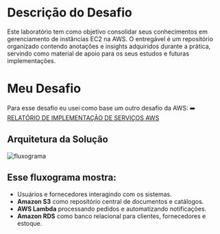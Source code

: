 # Descrição do Desafio

Este laboratório tem como objetivo consolidar seus conhecimentos em gerenciamento de instâncias EC2 na AWS. O entregável é um repositório organizado contendo anotações e insights adquiridos durante a prática, servindo como material de apoio para os seus estudos e futuras implementações.

# Meu Desafio

Para esse desafio eu usei como base um outro desafio da AWS:
➡️ [RELATÓRIO DE IMPLEMENTAÇÃO DE SERVIÇOS AWS](https://github.com/arodlima/bootcamp-challenges/blob/main/DIO/04_GFT-Start/relatorio.md)

## Arquitetura da Solução

![fluxograma](https://github.com/user-attachments/assets/6b2e1225-8939-4ed1-bdac-ff34ce1a588e)

## Esse fluxograma mostra:

- Usuários e fornecedores interagindo com os sistemas.
- **Amazon S3** como repositório central de documentos e catálogos.
- **AWS Lambda** processando pedidos e automatizando notificações.
- **Amazon RDS** como banco relacional para clientes, fornecedores e estoque.
